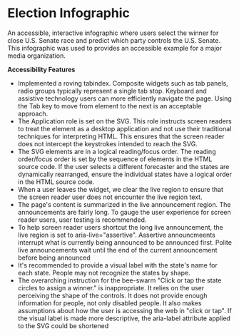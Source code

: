 # Election Infographic
An accessible, interactive infographic where users select the winner for close U.S. Senate race and predict which party controls the U.S. Senate. This infographic was used to provides an accessible example for a major media organization.

**Accessibility Features**

- Implemented a roving tabindex. Composite widgets such as tab panels, radio groups typically represent a single tab stop. Keyboard and assistive technology users can more efficiently navigate the page. Using the Tab key to move from element to the next is an acceptable approach.
- The Application role is set on the SVG. This role  instructs screen readers to treat the element as a desktop application and not use their traditional techniques for interpreting HTML. This ensures that the screen reader does not intercept the keystrokes intended to reach the SVG.
- The SVG elements are in a logical reading/focus order. The reading order/focus order is set by the sequence of elements in the HTML source code. If the user selects a different forecaster and the states are dynamically rearranged, ensure the individual states have a logical order in the HTML source code.
- When a user leaves the widget, we clear the live region to ensure that the screen reader user does not encounter the live region text.
- The page's content is summarized in the live announcement region. The announcements are fairly long. To gauge the user experience for screen reader users, user testing is recommended.
- To help screen reader users shortcut the long live announcement, the live region is set to aria-live="assertive". Assertive announcmeents interrupt what is currently being announced to be announced first. Polite live announcements wait until the end of the current announcement before being announced
- It's recommended to provide a visual label with the state's name for each state. People may not recognize the states by shape.
- The overarching instruction for the bee-swarm "Click or tap the state circles to assign a winner." is inappropriate. It relies on the user perceiving the shape of the controls. It does not provide enough information for people, not only disabled people. It also makes assumptions about how the user is accessing the web in "click or tap". If the visual label is made more descriptive, the aria-label attribute applied to the SVG could be shortened

